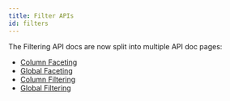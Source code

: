 ```yaml
---
title: Filter APIs
id: filters
---
```


<!-- Deprecated -->

The Filtering API docs are now split into multiple API doc pages:

- [Column Faceting](../../../guide/column-faceting.md)
- [Global Faceting](../../../guide/global-faceting.md)
- [Column Filtering](../../../guide/column-filtering.md)
- [Global Filtering](../../../guide/global-filtering.md)